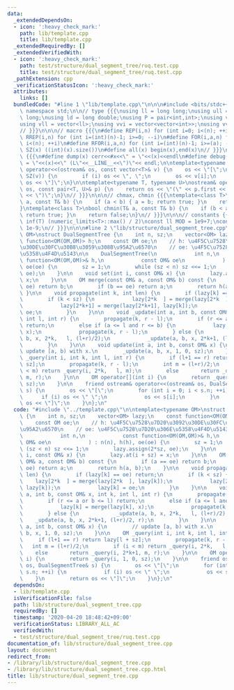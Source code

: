 ```yaml
---
data:
  _extendedDependsOn:
  - icon: ':heavy_check_mark:'
    path: lib/template.cpp
    title: lib/template.cpp
  _extendedRequiredBy: []
  _extendedVerifiedWith:
  - icon: ':heavy_check_mark:'
    path: test/structure/dual_segment_tree/ruq.test.cpp
    title: test/structure/dual_segment_tree/ruq.test.cpp
  _pathExtension: cpp
  _verificationStatusIcon: ':heavy_check_mark:'
  attributes:
    links: []
  bundledCode: "#line 1 \"lib/template.cpp\"\n\n\n#include <bits/stdc++.h>\nusing\
    \ namespace std;\n\n// type {{{\nusing ll = long long;\nusing ull = unsigned long\
    \ long;\nusing ld = long double;\nusing P = pair<int,int>;\nusing vi = vector<int>;\n\
    using vll = vector<ll>;\nusing vvi = vector<vector<int>>;\nusing vvll = vector<vector<ll>>;\n\
    // }}}\n\n\n// macro {{{\n#define REP(i,n) for (int i=0; i<(n); ++i)\n#define\
    \ RREP(i,n) for (int i=(int)(n)-1; i>=0; --i)\n#define FOR(i,a,n) for (int i=(a);\
    \ i<(n); ++i)\n#define RFOR(i,a,n) for (int i=(int)(n)-1; i>=(a); --i)\n\n#define\
    \ SZ(x) ((int)(x).size())\n#define all(x) begin(x),end(x)\n// }}}\n\n\n// debug\
    \ {{{\n#define dump(x) cerr<<#x<<\" = \"<<(x)<<endl\n#define debug(x) cerr<<#x<<\"\
    \ = \"<<(x)<<\" (L\"<<__LINE__<<\")\"<< endl;\n\ntemplate<typename T>\nostream&\
    \ operator<<(ostream& os, const vector<T>& v) {\n    os << \"[\";\n    REP (i,\
    \ SZ(v)) {\n        if (i) os << \", \";\n        os << v[i];\n    }\n    return\
    \ os << \"]\";\n}\n\ntemplate<typename T, typename U>\nostream& operator<<(ostream&\
    \ os, const pair<T, U>& p) {\n    return os << \"(\" << p.first << \" \" << p.second\
    \ << \")\";\n}\n// }}}\n\n\n// chmax, chmin {{{\ntemplate<class T>\nbool chmax(T&\
    \ a, const T& b) {\n    if (a < b) { a = b; return true; }\n    return false;\n\
    }\ntemplate<class T>\nbool chmin(T& a, const T& b) {\n    if (b < a) { a = b;\
    \ return true; }\n    return false;\n}\n// }}}\n\n\n// constants {{{\n#define\
    \ inf(T) (numeric_limits<T>::max() / 2)\nconst ll MOD = 1e9+7;\nconst ld EPS =\
    \ 1e-9;\n// }}}\n\n\n#line 2 \"lib/structure/dual_segment_tree.cpp\"\n\ntemplate<typename\
    \ OM>\nstruct DualSegmentTree {\n    int n, sz;\n    vector<OM> lazy;\n    const\
    \ function<OM(OM,OM)> h;\n    const OM oe;\n    // h: \u4F5C\u7528\u7D20\u3092\
    \u30DE\u30FC\u30B8\u3059\u308B\u95A2\u6570\n    // oe: \u4F5C\u7528\u7D20\u306E\
    \u5358\u4F4D\u5143\n\n    DualSegmentTree(\n            int n,\n            const\
    \ function<OM(OM,OM)>& h,\n            const OM& oe\n            ) : n(n), h(h),\
    \ oe(oe) {\n        sz = 1;\n        while (sz < n) sz <<= 1;\n        lazy.assign(2*sz,\
    \ oe);\n    }\n\n    void set(int i, const OM& x) {\n        lazy.at(i + sz) =\
    \ x;\n    }\n\n    OM merge(const OM& a, const OM& b) const {\n        if (a ==\
    \ oe) return b;\n        if (b == oe) return a;\n        return h(a, b);\n   \
    \ }\n\n    void propagate(int k, int len) {\n        if (lazy[k] == oe) return;\n\
    \        if (k < sz) {\n            lazy[2*k  ] = merge(lazy[2*k  ], lazy[k]);\n\
    \            lazy[2*k+1] = merge(lazy[2*k+1], lazy[k]);\n            lazy[k] =\
    \ oe;\n        }\n    }\n\n    void _update(int a, int b, const OM& x, int k,\
    \ int l, int r) {\n        propagate(k, r - l);\n        if (r <= a or b <= l)\
    \ return;\n        else if (a <= l and r <= b) {\n            lazy[k] = merge(lazy[k],\
    \ x);\n            propagate(k, r - l);\n        } else {\n            _update(a,\
    \ b, x, 2*k,   l, (l+r)/2);\n            _update(a, b, x, 2*k+1, (l+r)/2, r);\n\
    \        }\n    }\n\n    void update(int a, int b, const OM& x) {\n        //\
    \ update [a, b) with x.\n        _update(a, b, x, 1, 0, sz);\n    }\n\n    OM\
    \ _query(int i, int k, int l, int r) {\n        if (l+1 == r) return lazy[l +\
    \ sz];\n        propagate(k, r - l);\n        int m = (l+r)/2;\n        if (i\
    \ < m) return _query(i, 2*k,   l, m);\n        else       return _query(i, 2*k+1,\
    \ m, r);\n    }\n\n    OM operator[](int i) {\n        return _query(i, 1, 0,\
    \ sz);\n    }\n\n    friend ostream& operator<<(ostream& os, DualSegmentTree&\
    \ s) {\n        os << \"[\";\n        for (int i = 0; i < s.n; ++i) {\n      \
    \      if (i) os << \" \";\n            os << s[i];\n        }\n        return\
    \ os << \"]\";\n    }\n};\n"
  code: "#include \"../template.cpp\"\n\ntemplate<typename OM>\nstruct DualSegmentTree\
    \ {\n    int n, sz;\n    vector<OM> lazy;\n    const function<OM(OM,OM)> h;\n\
    \    const OM oe;\n    // h: \u4F5C\u7528\u7D20\u3092\u30DE\u30FC\u30B8\u3059\u308B\
    \u95A2\u6570\n    // oe: \u4F5C\u7528\u7D20\u306E\u5358\u4F4D\u5143\n\n    DualSegmentTree(\n\
    \            int n,\n            const function<OM(OM,OM)>& h,\n            const\
    \ OM& oe\n            ) : n(n), h(h), oe(oe) {\n        sz = 1;\n        while\
    \ (sz < n) sz <<= 1;\n        lazy.assign(2*sz, oe);\n    }\n\n    void set(int\
    \ i, const OM& x) {\n        lazy.at(i + sz) = x;\n    }\n\n    OM merge(const\
    \ OM& a, const OM& b) const {\n        if (a == oe) return b;\n        if (b ==\
    \ oe) return a;\n        return h(a, b);\n    }\n\n    void propagate(int k, int\
    \ len) {\n        if (lazy[k] == oe) return;\n        if (k < sz) {\n        \
    \    lazy[2*k  ] = merge(lazy[2*k  ], lazy[k]);\n            lazy[2*k+1] = merge(lazy[2*k+1],\
    \ lazy[k]);\n            lazy[k] = oe;\n        }\n    }\n\n    void _update(int\
    \ a, int b, const OM& x, int k, int l, int r) {\n        propagate(k, r - l);\n\
    \        if (r <= a or b <= l) return;\n        else if (a <= l and r <= b) {\n\
    \            lazy[k] = merge(lazy[k], x);\n            propagate(k, r - l);\n\
    \        } else {\n            _update(a, b, x, 2*k,   l, (l+r)/2);\n        \
    \    _update(a, b, x, 2*k+1, (l+r)/2, r);\n        }\n    }\n\n    void update(int\
    \ a, int b, const OM& x) {\n        // update [a, b) with x.\n        _update(a,\
    \ b, x, 1, 0, sz);\n    }\n\n    OM _query(int i, int k, int l, int r) {\n   \
    \     if (l+1 == r) return lazy[l + sz];\n        propagate(k, r - l);\n     \
    \   int m = (l+r)/2;\n        if (i < m) return _query(i, 2*k,   l, m);\n    \
    \    else       return _query(i, 2*k+1, m, r);\n    }\n\n    OM operator[](int\
    \ i) {\n        return _query(i, 1, 0, sz);\n    }\n\n    friend ostream& operator<<(ostream&\
    \ os, DualSegmentTree& s) {\n        os << \"[\";\n        for (int i = 0; i <\
    \ s.n; ++i) {\n            if (i) os << \" \";\n            os << s[i];\n    \
    \    }\n        return os << \"]\";\n    }\n};\n"
  dependsOn:
  - lib/template.cpp
  isVerificationFile: false
  path: lib/structure/dual_segment_tree.cpp
  requiredBy: []
  timestamp: '2020-04-20 18:48:42+09:00'
  verificationStatus: LIBRARY_ALL_AC
  verifiedWith:
  - test/structure/dual_segment_tree/ruq.test.cpp
documentation_of: lib/structure/dual_segment_tree.cpp
layout: document
redirect_from:
- /library/lib/structure/dual_segment_tree.cpp
- /library/lib/structure/dual_segment_tree.cpp.html
title: lib/structure/dual_segment_tree.cpp
---
```

